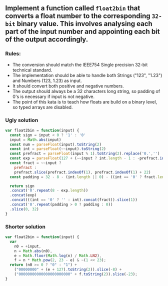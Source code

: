 ## Implement a function called `float2bin` that converts a float number to the corresponding `32-bit` binary value. This involves analysing each part of the input number and appointing each bit of the output accordingly.

### Rules:

* The conversion should match the IEEE754 Single precision 32-bit technical standard.
* The implementation should be able to handle both Strings ("123", "1.23") and Numbers (123, 1.23) as input.
* It should convert both positive and negative numbers.
* The output should always be a 32 characters long string, so padding of 0's is necessary if input is not negative.
* The point of this kata is to teach how floats are build on a binary level, so typed arrays are disabled.

### Ugly solution

```js
var float2bin = function(input) {
  const sign = input < 0 ? '1' : '0'
  input = Math.abs(input)
  const num = parseFloat(input).toString(2)
  const int = parseFloat(~~input).toString(2)
  const prefract = parseFloat(input % 1).toString(2).replace('0.','')
  const exp = parseFloat(127 + (~~input ? int.length - 1 : -prefract.indexOf(1) - 1)).toString(2)
  const fract = ~~input ?
    prefract :
    prefract.slice(prefract.indexOf(1), prefract.indexOf(1) + 22)
  const padding = 32 - 8 - (int.length || 0) - ((int == '0' ? fract.length - 1 : fract.length) || 0)

  return sign
  .concat('0'.repeat(8 - exp.length))
  .concat(exp)
  .concat(((int == '0' ? '' : int).concat(fract)).slice(1))
  .concat('0'.repeat(padding > 0 ? padding : 0))
  .slice(0, 32)
}
```

### Shorter solution

```js
var float2bin = function(input) {
  var
    n0 = +input,
    n = Math.abs(n0),
    e = Math.floor(Math.log(n) / Math.LN2),
    f = n * Math.pow(2, 23 - e) & ~(1 << 23);
  return (n0 >= 0 ? "0" : "1") +
    ("00000000" + (e + 127).toString(2)).slice(-8) +
    ("00000000000000000000000" + f.toString(2)).slice(-23);
}
```
